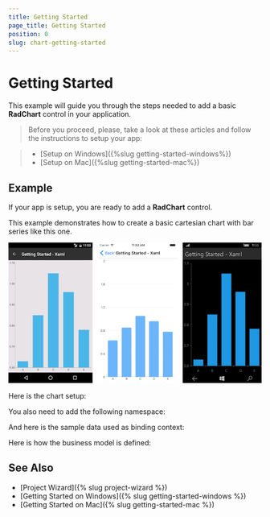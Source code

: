 ```yaml
---
title: Getting Started
page_title: Getting Started
position: 0
slug: chart-getting-started
---
```


# Getting Started
   
This example will guide you through the steps needed to add a basic **RadChart** control in your application.

>Before you proceed, please, take a look at these articles and follow the instructions to setup your app:

>- [Setup on Windows]({%slug getting-started-windows%})
>- [Setup on Mac]({%slug getting-started-mac%})


## Example

If your app is setup, you are ready to add a **RadChart** control.

This example demonstrates how to create a basic cartesian chart with bar series like this one.

![Basic RadCartesianChart Example](../images/chart-gettingstarted.png "Basic RadCartesianChart")

Here is the chart setup:

<snippet id='chart-getting-started-xaml-chart'/>
<snippet id='chart-getting-started-csharp-chart'/> 

You also need to add the following namespace:

<snippet id='xmlns-telerikchart'/>
<snippet id='ns-telerikchart'/>

And here is the sample data used as binding context:

<snippet id='chart-getting-started-viewmodel'/>

Here is how the business model is defined:

<snippet id='categorical-data-model'/>

## See Also

- [Project Wizard]({% slug project-wizard %})
- [Getting Started on Windows]({% slug getting-started-windows %})
- [Getting Started on Mac]({% slug getting-started-mac %})